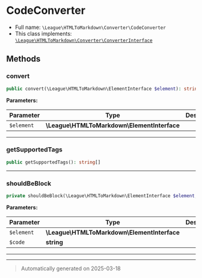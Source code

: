 
# CodeConverter





* Full name: `\League\HTMLToMarkdown\Converter\CodeConverter`
* This class implements:
[`\League\HTMLToMarkdown\Converter\ConverterInterface`](./ConverterInterface.md)




## Methods


### convert



```php
public convert(\League\HTMLToMarkdown\ElementInterface $element): string
```








**Parameters:**

| Parameter | Type | Description |
|-----------|------|-------------|
| `$element` | **\League\HTMLToMarkdown\ElementInterface** |  |





***

### getSupportedTags



```php
public getSupportedTags(): string[]
```












***

### shouldBeBlock



```php
private shouldBeBlock(\League\HTMLToMarkdown\ElementInterface $element, string $code): bool
```








**Parameters:**

| Parameter | Type | Description |
|-----------|------|-------------|
| `$element` | **\League\HTMLToMarkdown\ElementInterface** |  |
| `$code` | **string** |  |





***


***
> Automatically generated on 2025-03-18
